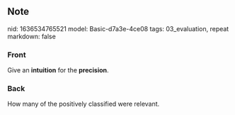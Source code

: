 ## Note
nid: 1636534765521
model: Basic-d7a3e-4ce08
tags: 03_evaluation, repeat
markdown: false

### Front
Give an <b>intuition</b> for the <b>precision</b>.

### Back
How many of the positively classified were relevant.
